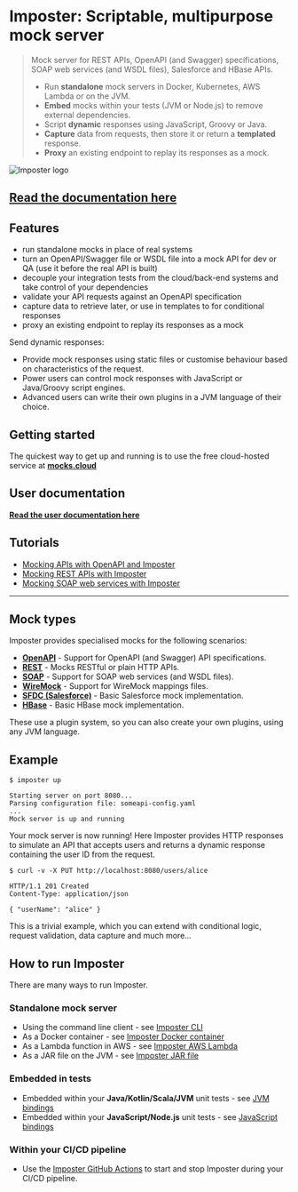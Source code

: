 # Imposter: Scriptable, multipurpose mock server

> Mock server for REST APIs, OpenAPI (and Swagger) specifications, SOAP web services (and WSDL files), Salesforce and HBase APIs.
>
> - Run **standalone** mock servers in Docker, Kubernetes, AWS Lambda or on the JVM.
> - **Embed** mocks within your tests (JVM or Node.js) to remove external dependencies.
> - Script **dynamic** responses using JavaScript, Groovy or Java.
> - **Capture** data from requests, then store it or return a **templated** response.
> - **Proxy** an existing endpoint to replay its responses as a mock.

![Imposter logo](https://raw.githubusercontent.com/imposter-project/imposter-jvm-engine/main/docs/images/composite_logo13_cropped.png)

## [Read the documentation here](https://docs.imposter.sh/)

## Features

- run standalone mocks in place of real systems
- turn an OpenAPI/Swagger file or WSDL file into a mock API for dev or QA (use it before the real API is built)
- decouple your integration tests from the cloud/back-end systems and take control of your dependencies
- validate your API requests against an OpenAPI specification
- capture data to retrieve later, or use in templates to for conditional responses
- proxy an existing endpoint to replay its responses as a mock

Send dynamic responses:

- Provide mock responses using static files or customise behaviour based on characteristics of the request.
- Power users can control mock responses with JavaScript or Java/Groovy script engines.
- Advanced users can write their own plugins in a JVM language of their choice.

## Getting started

The quickest way to get up and running is to use the free cloud-hosted service at **[mocks.cloud](https://www.mocks.cloud)**

## User documentation

**[Read the user documentation here](https://docs.imposter.sh/)**

## Tutorials

- [Mocking APIs with OpenAPI and Imposter](https://medium.com/@outofcoffee/mocking-apis-with-swagger-and-imposter-3694bd1733c0)
- [Mocking REST APIs with Imposter](https://medium.com/@outofcoffee/mocking-apis-with-imposter-53bd908632e5)
- [Mocking SOAP web services with Imposter](https://medium.com/@outofcoffee/mocking-soap-web-services-with-imposter-da8e9666b5b4)

*****

## Mock types

Imposter provides specialised mocks for the following scenarios:

- **[OpenAPI](https://docs.imposter.sh/openapi_plugin/)** - Support for OpenAPI (and Swagger) API specifications.
- **[REST](https://docs.imposter.sh/rest_plugin/)** - Mocks RESTful or plain HTTP APIs.
- **[SOAP](https://docs.imposter.sh/soap_plugin/)** - Support for SOAP web services (and WSDL files).
- **[WireMock](https://docs.imposter.sh/wiremock_plugin/)** - Support for WireMock mappings files.
- **[SFDC (Salesforce)](https://docs.imposter.sh/sfdc_plugin/)** - Basic Salesforce mock implementation.
- **[HBase](https://docs.imposter.sh/hbase_plugin/)** - Basic HBase mock implementation.

These use a plugin system, so you can also create your own plugins, using any JVM language.

## Example

```shell
$ imposter up

Starting server on port 8080...
Parsing configuration file: someapi-config.yaml
...
Mock server is up and running
```

Your mock server is now running! Here Imposter provides HTTP responses to simulate an API that accepts users and returns a dynamic response containing the user ID from the request.

```shell
$ curl -v -X PUT http://localhost:8080/users/alice

HTTP/1.1 201 Created
Content-Type: application/json

{ "userName": "alice" }
```

This is a trivial example, which you can extend with conditional logic, request validation, data capture and much more... 

## How to run Imposter

There are many ways to run Imposter.

### Standalone mock server

- Using the command line client - see [Imposter CLI](https://docs.imposter.sh/run_imposter_cli/)
- As a Docker container - see [Imposter Docker container](https://docs.imposter.sh/run_imposter_docker/)
- As a Lambda function in AWS - see [Imposter AWS Lambda](https://docs.imposter.sh/run_imposter_aws_lambda/)
- As a JAR file on the JVM - see [Imposter JAR file](https://docs.imposter.sh/run_imposter_jar/)

### Embedded in tests

- Embedded within your **Java/Kotlin/Scala/JVM** unit tests - see [JVM bindings](https://docs.imposter.sh/embed_jvm/)
- Embedded within your **JavaScript/Node.js** unit tests - see [JavaScript bindings](https://github.com/imposter-project/imposter-js)

### Within your CI/CD pipeline

- Use the [Imposter GitHub Actions](https://docs.imposter.sh/github_actions/) to start and stop Imposter during your CI/CD pipeline.
